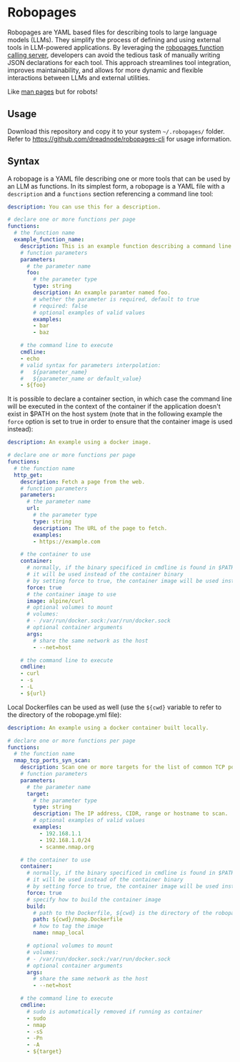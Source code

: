 # Robopages

Robopages are YAML based files for describing tools to large language models (LLMs). They simplify the process of defining and using external tools in LLM-powered applications. By leveraging the [robopages function calling server](https://github.com/dreadnode/robopages-cli), developers can avoid the tedious task of manually writing JSON declarations for each tool. This approach streamlines tool integration, improves maintainability, and allows for more dynamic and flexible interactions between LLMs and external utilities.

Like [man pages](https://en.wikipedia.org/wiki/Man_page) but for robots!

## Usage

Download this repository and copy it to your system `~/.robopages/` folder. Refer to https://github.com/dreadnode/robopages-cli for usage information.

## Syntax

A robopage is a YAML file describing one or more tools that can be used by an LLM as functions. In its simplest form, a robopage is a YAML file with a `description` and a `functions` section referencing a command line tool:

```yaml
description: You can use this for a description.

# declare one or more functions per page
functions:
  # the function name
  example_function_name:
    description: This is an example function describing a command line.
    # function parameters
    parameters:
      # the parameter name
      foo:
        # the parameter type
        type: string
        description: An example paramter named foo.
        # whether the parameter is required, default to true
        # required: false
        # optional examples of valid values
        examples:
        - bar
        - baz

    # the command line to execute
    cmdline:
    - echo
    # valid syntax for parameters interpolation:
    #   ${parameter_name}
    #   ${parameter_name or default_value}
    - ${foo}
```

It is possible to declare a container section, in which case the command line will be executed in the context of the container if the application doesn't exist in $PATH on the host system (note that in the following example the `force` option is set to true in order to ensure that the container image is used instead):

```yaml
description: An example using a docker image.

# declare one or more functions per page
functions:
  # the function name
  http_get:
    description: Fetch a page from the web.
    # function parameters
    parameters:
      # the parameter name
      url:
        # the parameter type
        type: string
        description: The URL of the page to fetch.
        examples:
        - https://example.com

    # the container to use
    container:
      # normally, if the binary specificed in cmdline is found in $PATH,
      # it will be used instead of the container binary
      # by setting force to true, the container image will be used instead
      force: true
      # the container image to use
      image: alpine/curl
      # optional volumes to mount
      # volumes:
      # - /var/run/docker.sock:/var/run/docker.sock
      # optional container arguments
      args:
        # share the same network as the host
        - --net=host

    # the command line to execute
    cmdline:
    - curl
    - -s
    - -L
    - ${url}
```

Local Dockerfiles can be used as well (use the `${cwd}` variable to refer to the directory of the robopage.yml file):

```yaml
description: An example using a docker container built locally.

# declare one or more functions per page
functions:
  # the function name
  nmap_tcp_ports_syn_scan:
    description: Scan one or more targets for the list of common TCP ports using a TCP SYN scan.
    # function parameters
    parameters:
      # the parameter name
      target:
        # the parameter type
        type: string
        description: The IP address, CIDR, range or hostname to scan.
        # optional examples of valid values
        examples:
          - 192.168.1.1
          - 192.168.1.0/24
          - scanme.nmap.org

    # the container to use
    container:
      # normally, if the binary specificed in cmdline is found in $PATH,
      # it will be used instead of the container binary
      # by setting force to true, the container image will be used instead
      force: true
      # specify how to build the container image
      build: 
        # path to the Dockerfile, ${cwd} is the directory of the robopage.yml file
        path: ${cwd}/nmap.Dockerfile
        # how to tag the image
        name: nmap_local

      # optional volumes to mount
      # volumes:
      # - /var/run/docker.sock:/var/run/docker.sock
      # optional container arguments
      args:
        # share the same network as the host
        - --net=host

    # the command line to execute
    cmdline:
      # sudo is automatically removed if running as container
      - sudo
      - nmap
      - -sS
      - -Pn
      - -A
      - ${target}
```